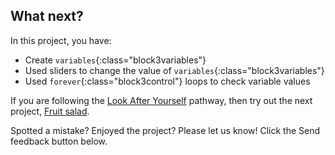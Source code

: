 ## What next?

In this project, you have:
- Create `variables`{:class="block3variables"}
- Used sliders to change the value of `variables`{:class="block3variables"}
- Used `forever`{:class="block3control"} loops to check variable values

If you are following the [Look After Yourself](https://projects.raspberrypi.org/en/pathways/look-after-yourself) pathway, then try out the next project, [Fruit salad](https://projects.raspberrypi.org/admin/projects/fruit-salad).

Spotted a mistake? Enjoyed the project? Please let us know! Click the Send feedback button below.
